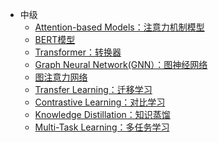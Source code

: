    
- 中级
  - [Attention-based Models：注意力机制模型](https://github.com/pengsihua2023/Deep-Learning-Lecture-Notes/blob/main/05.%20%E4%B8%AD%E7%BA%A7/%E4%B8%AD%E7%BA%A7%EF%BC%9AAttention-based%20Models.md)
  - [BERT模型](https://github.com/pengsihua2023/Deep-Learning-Lecture-Notes/blob/main/05.%20%E4%B8%AD%E7%BA%A7/%E4%B8%AD%E7%BA%A7%EF%BC%9ABERT%E6%A8%A1%E5%9E%8B.md)
  - [Transformer：转换器](https://github.com/pengsihua2023/Deep-Learning-Lecture-Notes/blob/main/05.%20%E4%B8%AD%E7%BA%A7/%E4%B8%AD%E7%BA%A7%EF%BC%9ATransformer.md)
  - [Graph Neural Network(GNN）：图神经网络](https://github.com/pengsihua2023/Deep-Learning-Lecture-Notes/blob/main/05.%20%E4%B8%AD%E7%BA%A7/%E4%B8%AD%E7%BA%A7%EF%BC%9A%E5%9B%BE%E7%A5%9E%E7%BB%8F%E7%BD%91%E7%BB%9C.md)
  - [图注意力网络]()
  - [Transfer Learning：迁移学习](https://github.com/pengsihua2023/Deep-Learning-Lecture-Notes/blob/main/05.%20%E4%B8%AD%E7%BA%A7/%E4%B8%AD%E7%BA%A7%EF%BC%9A%E8%BF%81%E7%A7%BB%E5%AD%A6%E4%B9%A0.md)
  - [Contrastive Learning：对比学习](https://github.com/pengsihua2023/Deep-Learning-Lecture-Notes/blob/main/05.%20%E4%B8%AD%E7%BA%A7/%E4%B8%AD%E7%BA%A7%EF%BC%9A%E5%AF%B9%E6%AF%94%E5%AD%A6%E4%B9%A0.md)
  - [Knowledge Distillation：知识蒸馏](https://github.com/pengsihua2023/Deep-Learning-Lecture-Notes/blob/main/05.%20%E4%B8%AD%E7%BA%A7/%E4%B8%AD%E7%BA%A7%EF%BC%9A%E7%9F%A5%E8%AF%86%E8%92%B8%E9%A6%8F.md)
  - [Multi-Task Learning：多任务学习](https://github.com/pengsihua2023/Deep-Learning-Lecture-Notes/blob/main/05.%20%E4%B8%AD%E7%BA%A7/%E4%B8%AD%E7%BA%A7%EF%BC%9A%E5%A4%9A%E4%BB%BB%E5%8A%A1%E5%AD%A6%E4%B9%A0.md)
